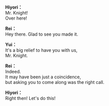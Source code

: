 # 

  
**Hiyori：**  
Mr. Knight!  
Over here!  
  
**Rei：**  
Hey there. Glad to see you made it.  
  
**Yui：**  
It's a big relief to have you with us,  
Mr. Knight.  
  
**Rei：**  
Indeed.  
It may have been just a coincidence,  
but asking you to come along was the right call.  
  
**Hiyori：**  
Right then! Let's do this!  
